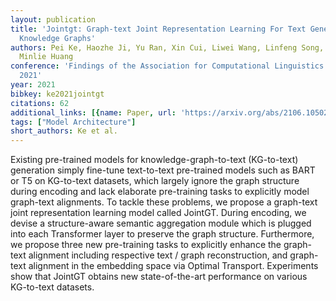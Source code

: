 ```yaml
---
layout: publication
title: 'Jointgt: Graph-text Joint Representation Learning For Text Generation From
  Knowledge Graphs'
authors: Pei Ke, Haozhe Ji, Yu Ran, Xin Cui, Liwei Wang, Linfeng Song, Xiaoyan Zhu,
  Minlie Huang
conference: 'Findings of the Association for Computational Linguistics: ACL-IJCNLP
  2021'
year: 2021
bibkey: ke2021jointgt
citations: 62
additional_links: [{name: Paper, url: 'https://arxiv.org/abs/2106.10502'}]
tags: ["Model Architecture"]
short_authors: Ke et al.
---
```

Existing pre-trained models for knowledge-graph-to-text (KG-to-text)
generation simply fine-tune text-to-text pre-trained models such as BART or T5
on KG-to-text datasets, which largely ignore the graph structure during
encoding and lack elaborate pre-training tasks to explicitly model graph-text
alignments. To tackle these problems, we propose a graph-text joint
representation learning model called JointGT. During encoding, we devise a
structure-aware semantic aggregation module which is plugged into each
Transformer layer to preserve the graph structure. Furthermore, we propose
three new pre-training tasks to explicitly enhance the graph-text alignment
including respective text / graph reconstruction, and graph-text alignment in
the embedding space via Optimal Transport. Experiments show that JointGT
obtains new state-of-the-art performance on various KG-to-text datasets.